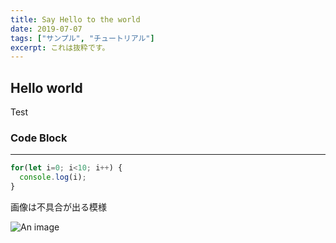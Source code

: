 ```yaml
---
title: Say Hello to the world
date: 2019-07-07
tags: ["サンプル", "チュートリアル"]
excerpt: これは抜粋です。
---
```




## Hello world



Test





### Code Block

---

```javascript
for(let i=0; i<10; i++) {
  console.log(i);
}
```



画像は不具合が出る模様

![An image]()

